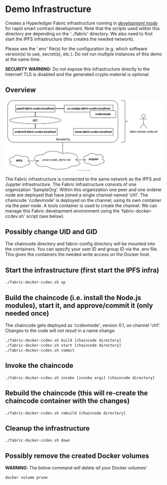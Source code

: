 # Demo Infrastructure
Creates a Hyperledger Fabric infrastructure running in *[development mode](https://hyperledger-fabric.readthedocs.io/en/release-2.4/peer-chaincode-devmode.html)* for rapid smart contract development. Note that the scripts used within this directory are depending on the '../fabric' directory. We also need to first start the IPFS infrastructure (this creates the needed network).

Please see the '.env' file(s) for the configuration (e.g. which software version(s) to use, secret(s), etc.). Do *not* run multiple instances of this demo at the same time.

**SECURITY WARNING:** Do not expose this infrastructure directly to the Internet! TLS is disabled and the generated crypto material is optional.

## Overview
![Infrastructure overview](ccdevmode_infra.svg)

The Fabric infrastructure is connected to the same network as the IPFS and Jupyter infrastructure. The Fabric infrastructure consists of one organization 'SampleOrg'. Within this organization one peer and one orderer node are deployed that have joined a single channel named 'ch1'. The chaincode 'ccdevmode' is deployed on the channel, using its own container via the peer node. A tools container is used to create the channel. We can manage this Fabric development environment using the 'fabric-docker-ccdev.sh' script (see below).

## Possibly change UID and GID
The chaincode directory and fabric-config directory will be mounted into the containers. You can specify your user ID and group ID via the .env file. This gives the containers the needed write access on the Docker host.

## Start the infrastructure (first start the IPFS infra)
```
./fabric-docker-ccdev.sh up

```

## Build the chaincode (i.e. install the Node.js modules), start it, and approve/commit it (only needed once)
The chaincode gets deployed as 'ccdevmode', version 0.1, on channel 'ch1'. Changes to the code will *not* result in a name change.
```
./fabric-docker-ccdev.sh build [chaincode directory]
./fabric-docker-ccdev.sh start [chaincode directory]
./fabric-docker-ccdev.sh commit

```

## Invoke the chaincode
```
./fabric-docker-ccdev.sh invoke [invoke args] [chaincode directory]
```

## Rebuild the chaincode (this will re-create the chaincode container with the changes)
```
./fabric-docker-ccdev.sh rebuild [chaincode directory]
```

## Cleanup the infrastructure
```
./fabric-docker-ccdev.sh down
```

## Possibly remove the created Docker volumes
**WARNING**: The below command will delete *all* your Docker volumes!
```
docker volume prune
```

